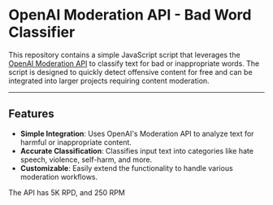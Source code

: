# **OpenAI Moderation API - Bad Word Classifier**

This repository contains a simple JavaScript script that leverages the [OpenAI Moderation API](https://platform.openai.com/docs/guides/moderation) to classify text for bad or inappropriate words. The script is designed to quickly detect offensive content for free and can be integrated into larger projects requiring content moderation.

---

## **Features**
- **Simple Integration**: Uses OpenAI's Moderation API to analyze text for harmful or inappropriate content.
- **Accurate Classification**: Classifies input text into categories like hate speech, violence, self-harm, and more.
- **Customizable**: Easily extend the functionality to handle various moderation workflows.



The API has 5K RPD, and 250 RPM  
